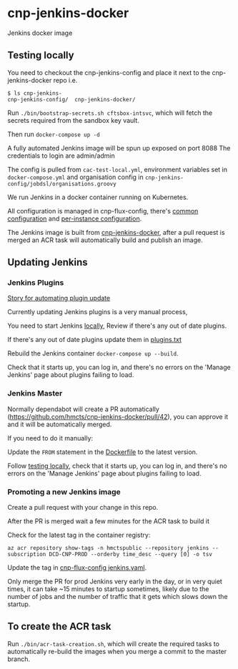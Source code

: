 # cnp-jenkins-docker
Jenkins docker image

## Testing locally
You need to checkout the cnp-jenkins-config and place it next to the cnp-jenkins-docker repo
i.e.
```
$ ls cnp-jenkins-
cnp-jenkins-config/  cnp-jenkins-docker/
```
Run `./bin/bootstrap-secrets.sh cftsbox-intsvc`, which will fetch the secrets required from the sandbox key vault.

Then run `docker-compose up -d`

A fully automated Jenkins image will be spun up exposed on port 8088 The credentials to login are admin/admin

The config is pulled from `cac-test-local.yml`, environment variables set in `docker-compose.yml` and organisation config in `cnp-jenkins-config/jobdsl/organisations.groovy`

We run Jenkins in a docker container running on Kubernetes.

All configuration is managed in cnp-flux-config, there's [common configuration](https://github.com/hmcts/cnp-flux-config/blob/master/k8s/namespaces/jenkins/jenkins.yaml) and [per-instance configuration](https://github.com/hmcts/cnp-flux-config/blob/master/k8s/namespaces/jenkins/patches/cftptl/cluster-00/jenkins.yaml).

The Jenkins image is built from [cnp-jenkins-docker](https://github.com/hmcts/cnp-jenkins-docker), after a pull request is merged
an ACR task will automatically build and publish an image.

## Updating Jenkins

### Jenkins Plugins

[Story for automating plugin update](https://dev.azure.com/hmcts/Platform%20Engineering/_backlogs/backlog/Platform%20Engineering%20Team/Stories/?workitem=954)

Currently updating Jenkins plugins is a very manual process,

You need to start Jenkins [locally](#testing-locally),
Review if there's any out of date plugins.

If there's any out of date plugins update them in [plugins.txt](jenkins/plugins.txt)

Rebuild the Jenkins container `docker-compose up --build`.

Check that it starts up, you can log in, and there's no errors on the 'Manage Jenkins' page about plugins failing to load.

### Jenkins Master

Normally dependabot will create a PR automatically (https://github.com/hmcts/cnp-jenkins-docker/pull/42), you can approve it and it will be automatically merged.

If you need to do it manually:

Update the `FROM` statement in the [Dockerfile](https://github.com/hmcts/cnp-jenkins-docker/blob/master/jenkins/Dockerfile) to the latest version.

Follow [testing locally](#testing-locally),
check that it starts up, you can log in, and there's no errors on the 'Manage Jenkins' page about plugins failing to load.

### Promoting a new Jenkins image

Create a pull request with your change in this repo.

After the PR is merged wait a few minutes for the ACR task to build it

Check for the latest tag in the container registry:
```shell
az acr repository show-tags -n hmctspublic --repository jenkins --subscription DCD-CNP-PROD --orderby time_desc --query [0] -o tsv
```

Update the tag in [cnp-flux-config jenkins.yaml](https://github.com/hmcts/cnp-flux-config/blob/master/k8s/namespaces/jenkins/jenkins.yaml#L25).

Only merge the PR for prod Jenkins very early in the day, or in very quiet times, it can take ~15 minutes to startup sometimes,
likely due to the number of jobs and the number of traffic that it gets which slows down the startup.

## To create the ACR task

Run `./bin/acr-task-creation.sh`, which will create the required tasks to automatically re-build the images when you merge a commit to the master branch.
